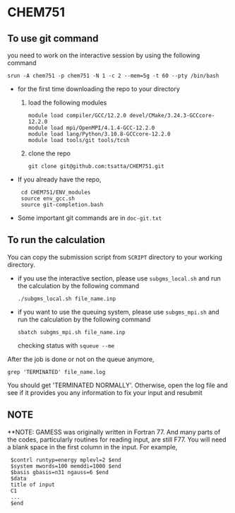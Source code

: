 # CHEM751
## To use git command

you need to work on the interactive session by using the following command
 
 ```srun -A chem751 -p chem751 -N 1 -c 2 --mem=5g -t 60 --pty /bin/bash ```
 
 - for the first time downloading the repo to your directory
	1. load the following modules

		``` module purge
		module load compiler/GCC/12.2.0 devel/CMake/3.24.3-GCCcore-12.2.0 
		module load mpi/OpenMPI/4.1.4-GCC-12.2.0 
		module load lang/Python/3.10.8-GCCcore-12.2.0
		module load tools/git tools/tcsh
  		```
  
	2. clone the repo 
 
 		``` git clone git@github.com:tsatta/CHEM751.git ```

 - If you already have the repo,
   
		cd CHEM751/ENV_modules
		source env_gcc.sh
		source git-completion.bash 

 - Some important git commands are in ```doc-git.txt```

## To run the calculation

You can copy the submission script from ```SCRIPT``` directory to your working directory.
 - if you use the interactive section, please use ```subgms_local.sh```
   and run the calculation by the following command
   
   ```./subgms_local.sh file_name.inp```
 - if you want to use the queuing system, please use ```subgms_mpi.sh```
   and run the calculation by the following command
   
   ```sbatch subgms_mpi.sh file_name.inp```
   
   checking status with ```squeue --me```

 After the job is done or not on the queue anymore, 
 
 ```grep 'TERMINATED' file_name.log```
 
 You should get 'TERMINATED NORMALLY'. 
 Otherwise, open the log file and see if it provides you any information to fix 
 your input and resubmit

## NOTE

 **NOTE: GAMESS was originally written in Fortran 77. And many parts of the codes,
   particularly routines for reading input, are still F77.
   You will need a blank space in the first column in the input. 
   For example,
   
```
 $contrl runtyp=energy mplevl=2 $end
 $system mwords=100 memddi=1000 $end
 $basis gbasis=n31 ngauss=6 $end
 $data
 title of input
 C1
 ...
 $end
```

